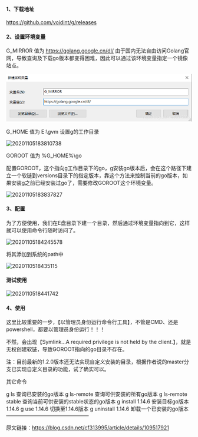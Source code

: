 #### 1、下载地址

https://github.com/voidint/g/releases

#### 2、设置环境变量

G_MIRROR
值为
https://golang.google.cn/dl/
由于国内无法自由访问Golang官网，导致查询及下载go版本都变得困难，因此可以通过该环境变量指定一个镜像站点。

![20201105183428929](.\20201105183428929.png)

G_HOME
值为
E:\gvm
设置g的工作目录

![20201105183810738](C:\Users\Administrator\Desktop\新建文件夹\20201105183810738.png)

GOROOT
值为
%G_HOME%\go

配置GOROOT，这个指向g工作目录下的go，g安装go版本后，会在这个路径下建立一个软链到versions目录下的指定版本，靠这个方法来控制当前的go版本，如果安装g之前已经安装过go了，需要修改GOROOT这个环境变量。

![20201105183837827](C:\Users\Administrator\Desktop\新建文件夹\20201105183837827.png)

####  3、配置
为了方便使用，我们在E盘目录下建一个目录，然后通过环境变量指向到它，这样就可以使用命令行随时访问了。

![20201105184245578](C:\Users\Administrator\Desktop\新建文件夹\20201105184245578.png)

将其添加到系统的path中

![2020110518435115](C:\Users\Administrator\Desktop\新建文件夹\2020110518435115.png)

####  测试使用

![2020110518441742](C:\Users\Administrator\Desktop\新建文件夹\2020110518441742.png)

####  4、使用

这里比较重要的一步，【以管理员身份运行命令行工具】，不管是CMD、还是powershell，都要以管理员身份运行！！！

不然，会出现【Symlink…A required privilege is not held by the client.】，就是无权创建软链，导致GOROOT指向的go目录不存在。

注：目前最新的1.2.0版本还无法实现自定义安装的目录，根据作者说的master分支已实现自定义目录的功能，试了确实可以。

其它命令

g ls 查询已安装的go版本
g ls-remote  查询可供安装的所有go版本
g ls-remote stable 查询当前可供安装的stable状态的go版本
g install 1.14.6 安装目标go版本1.14.6
g use 1.14.6 切换至1.14.6版本
g uninstall 1.14.6 卸载一个已安装的go版本
————————————————

原文链接：https://blog.csdn.net/cf313995/article/details/109517921






